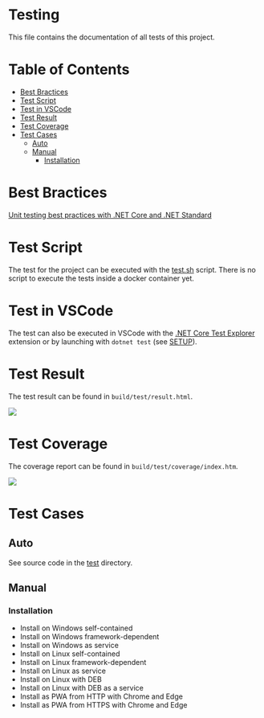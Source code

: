 # Testing

This file contains the documentation of all tests of this project.

# Table of Contents

* [Best Bractices](#best-bractices)
* [Test Script](#test-script)
* [Test in VSCode](#test-in-vscode)
* [Test Result](#test-result)
* [Test Coverage](#test-coverage)
* [Test Cases](#test-cases)
  * [Auto](#auto)
  * [Manual](#manual)
    * [Installation](#installation)

# Best Bractices

[Unit testing best practices with .NET Core and .NET Standard](https://learn.microsoft.com/en-us/dotnet/core/testing/unit-testing-best-practices)

# Test Script

The test for the project can be executed with the [test.sh](test.sh) script.
There is no script to execute the tests inside a docker container yet.

# Test in VSCode

The test can also be executed in VSCode with the [.NET Core Test Explorer](https://marketplace.visualstudio.com/items?itemName=formulahendry.dotnet-test-explorer) extension or by launching with `dotnet test` (see [SETUP](/SETUP.md#visual-studio-code)).

# Test Result

The test result can be found in `build/test/result.html`. 

![](images/testresult.png)

# Test Coverage

The coverage report can be found in `build/test/coverage/index.htm`.

![](images/coverage.png)

# Test Cases

## Auto

See source code in the [test](./test/) directory.

## Manual

### Installation

- Install on Windows self-contained
- Install on Windows framework-dependent
- Install on Windows as service
- Install on Linux self-contained
- Install on Linux framework-dependent
- Install on Linux as service
- Install on Linux with DEB
- Install on Linux with DEB as a service
- Install as PWA from HTTP with Chrome and Edge
- Install as PWA from HTTPS with Chrome and Edge
